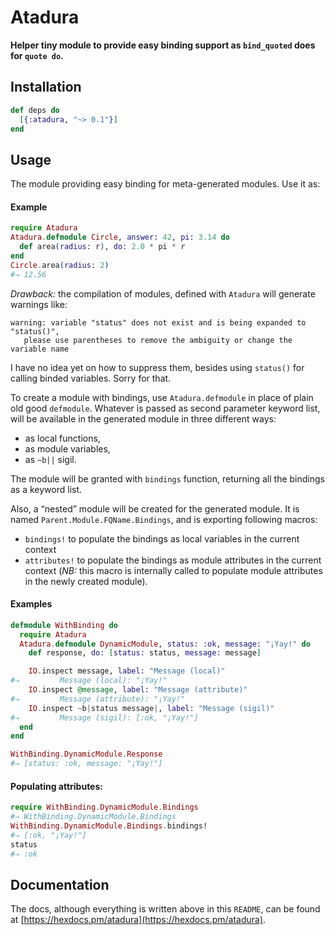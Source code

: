# Atadura

**Helper tiny module to provide easy binding support as `bind_quoted` does for `quote do`.**

## Installation

```elixir
def deps do
  [{:atadura, "~> 0.1"}]
end
```

## Usage

The module providing easy binding for meta-generated modules. Use it as:

#### Example

```elixir
require Atadura
Atadura.defmodule Circle, answer: 42, pi: 3.14 do
  def area(radius: r), do: 2.0 * pi * r
end
Circle.area(radius: 2)
#⇒ 12.56
```

_Drawback:_ the compilation of modules, defined with `Atadura` will generate
  warnings like:

    warning: variable "status" does not exist and is being expanded to "status()",
       please use parentheses to remove the ambiguity or change the variable name

I have no idea yet on how to suppress them, besides using `status()` for
calling binded variables. Sorry for that.

To create a module with bindings, use `Atadura.defmodule` in place of
  plain old good `defmodule`. Whatever is passed as second parameter keyword
  list, will be available in the generated module in three different ways:

- as local functions,
- as module variables,
- as `~b||` sigil.

The module will be granted with `bindings` function, returning
  all the bindings as a keyword list.

Also, a “nested” module will be created for the generated module. It is named
`Parent.Module.FQName.Bindings`, and is exporting following macros:

- `bindings!` to populate the bindings as local variables in the current context
- `attributes!` to populate the bindings as module attributes in the current
  context (_NB:_ this macro is internally called to populate module attributes
  in the newly created module).

#### Examples

```elixir
defmodule WithBinding do
  require Atadura
  Atadura.defmodule DynamicModule, status: :ok, message: "¡Yay!" do
    def response, do: [status: status, message: message]

    IO.inspect message, label: "Message (local)"
#⇒         Message (local): "¡Yay!"
    IO.inspect @message, label: "Message (attribute)"
#⇒         Message (attribute): "¡Yay!"
    IO.inspect ~b|status message|, label: "Message (sigil)"
#⇒         Message (sigil): [:ok, "¡Yay!"]
  end
end

WithBinding.DynamicModule.Response
#⇒ [status: :ok, message: "¡Yay!"]
```

#### Populating attributes:

```elixir
require WithBinding.DynamicModule.Bindings
#⇒ WithBinding.DynamicModule.Bindings
WithBinding.DynamicModule.Bindings.bindings!
#⇒ [:ok, "¡Yay!"]
status
#⇒ :ok
```

## Documentation

The docs, although everything is written above in this `README`, can
be found at [https://hexdocs.pm/atadura](https://hexdocs.pm/atadura).
